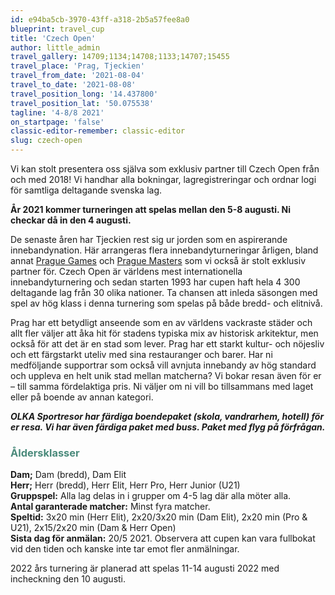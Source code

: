 ```yaml
---
id: e94ba5cb-3970-43ff-a318-2b5a57fee8a0
blueprint: travel_cup
title: 'Czech Open'
author: little_admin
travel_gallery: 14709;1134;14708;1133;14707;15455
travel_place: 'Prag, Tjeckien'
travel_from_date: '2021-08-04'
travel_to_date: '2021-08-08'
travel_position_long: '14.437800'
travel_position_lat: '50.075538'
tagline: '4-8/8 2021'
on_startpage: 'false'
classic-editor-remember: classic-editor
slug: czech-open
---
```

<p>Vi kan stolt presentera oss själva som exklusiv partner till Czech Open från och med 2018! Vi handhar alla bokningar, lagregistreringar och ordnar logi för samtliga deltagande svenska lag.</p>
<p><strong>År 2021 kommer turneringen att spelas mellan den 5-8 augusti. Ni checkar då in den 4 augusti.</strong></p>
<p>De senaste åren har Tjeckien rest sig ur jorden som en aspirerande innebandynation. Här arrangeras flera innebandyturneringar årligen, bland annat <a href="https://olka.se/cuper/innebandy/tjeckien/prague-games/">Prague Games</a> och <a href="https://olka.se/cuper/innebandy/tjeckien/prague-masters">Prague Masters</a> som vi också är stolt exklusiv partner för. Czech Open är världens mest internationella innebandyturnering och sedan starten 1993 har cupen haft hela 4 300 deltagande lag från 30 olika nationer. Ta chansen att inleda säsongen med spel av hög klass i denna turnering som spelas på både bredd- och elitnivå.</p>
<p>Prag har ett betydligt anseende som en av världens vackraste städer och allt fler väljer att åka hit för stadens typiska mix av historisk arkitektur, men också för att det är en stad som lever. Prag har ett starkt kultur- och nöjesliv och ett färgstarkt uteliv med sina restauranger och barer. Har ni medföljande supportrar som också vill avnjuta innebandy av hög standard och uppleva en helt unik stad mellan matcherna? Vi bokar resan även för er – till samma fördelaktiga pris. Ni väljer om ni vill bo tillsammans med laget eller på boende av annan kategori.</p>
<p><em><strong>OLKA Sportresor har färdiga boendepaket (skola, vandrarhem, hotell) för er resa. Vi har även färdiga paket med buss. Paket med flyg på förfrågan.</strong></em></p>
<h3><span style="color: #4a8a7b;">Åldersklasser</span></h3>
<p><strong>Dam;</strong> Dam (bredd), Dam Elit<br />
<strong>Herr;</strong> Herr (bredd), Herr Elit, Herr Pro, Herr Junior (U21)<br />
<strong>Gruppspel:</strong> Alla lag delas in i grupper om 4-5 lag där alla möter alla.<br />
<strong>Antal garanterade matcher:</strong> Minst fyra matcher.<br />
<strong>Speltid:</strong> 3x20 min (Herr Elit), 2x20/3x20 min (Dam Elit), 2x20 min (Pro &amp; U21), 2x15/2x20 min (Dam &amp; Herr Open)<br />
<strong>Sista dag för anmälan:</strong> 20/5 2021. Observera att cupen kan vara fullbokat vid den tiden och kanske inte tar emot fler anmälningar.</p>
<p>2022 års turnering är planerad att spelas 11-14 augusti 2022 med incheckning den 10 augusti.</p>
